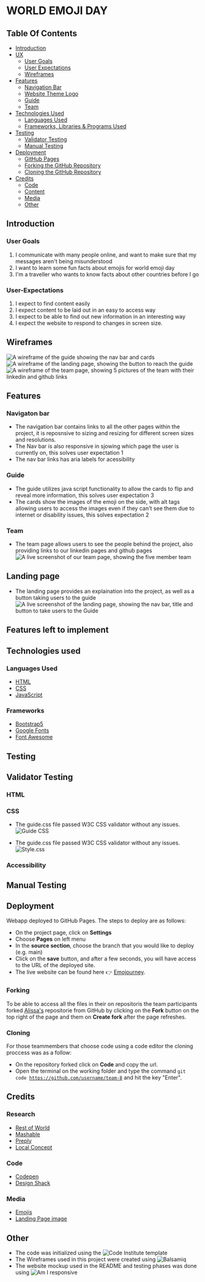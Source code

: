 # WORLD EMOJI DAY

## Table Of Contents

* [Introduction](#Introduction)
* [UX](#UX)
    * [User Goals](#User-Goals)
    * [User Expectations](#User-Expectations)
    * [Wireframes](#Wireframes)
* [Features](#Features)
    * [Navigation Bar](#Navigation-Bar)
    * [Website Theme Logo](#Website-Theme-Logo)
    * [Guide](#Guide)
    * [Team](#Team)
* [Technologies Used](#Technologies-Used)
    * [Languages Used](#Languages-Used)
    * [Frameworks, Libraries & Programs Used](#Frameworks)
* [Testing](#Testing)
    * [Validator Testing](#Validator)
    * [Manual Testing](#Manual-Testing)
* [Deployment](#Deployment)
    * [GitHub Pages](#Github)
    * [Forking the GitHub Repository](#Forking)
    * [Cloning the GitHub Repository](#Cloning)
* [Credits](#Credits)
    * [Code](#Code)
    * [Content](#Content)
    * [Media](#Media)
    * [Other](#Other)


## Introduction

### User Goals
1. I communicate with many people online, and want to make sure that my messages aren't being misunderstood
2. I want to learn some fun facts about emojis for world emoji day 
3. I'm a traveller who wants to know facts about other countries before I go

### User-Expectations
1. I expect to find content easily
2. I expect content to be laid out in an easy to access way
3. I expect to be able to find out new information in an interesting way 
4. I expect the website to respond to changes in screen size. 

## Wireframes
![A wireframe of the guide showing the nav bar and cards](assets/images/wireframes/wireframe-guide.jpg)
![A wireframe of the landing page, showing the button to reach the guide](assets/images/wireframes/wireframe-index.jpg)
![A wireframe of the team page, showing 5 pictures of the team with their linkedin and github links](assets/images/wireframes/wireframe-team.jpg)


## Features

### Navigaton bar 
- The navigation bar contains links to all the other pages within the project, it is reposnsive to sizing and resizing for different screen sizes and resolutions.
- The Nav bar is also responsive in sjowing which page the user is currently on, this solves user expectation 1
- The nav bar links has aria labels for acessibility

### Guide
- The guide utilizes java script functionality to allow the cards to flip and reveal more information, this solves user expectation 3
- The cards show the images of the emoji on the side, with alt tags allowing users to access the images even if they can't see them due to internet or disability issues, this solves expectation 2

### Team
- The team page allows users to see the people behind the project, also providing links to our linkedin pages and github pages
![A live screenshot of our team page, showing the five member team](assets/images/teampage.jpg)

## Landing page
- The landing page provides an explaination into the project, as well as a button taking users to the guide
![A live screenshot of the landing page, showing the nav bar, title and button to take users to the Guide](assets/images/landing.jpg)

## Features left to implement

## Technologies used 

### Languages Used 
- [HTML](https://en.wikipedia.org/wiki/HTML)
- [CSS](https://en.wikipedia.org/wiki/CSS)
- [JavaScript](https://en.wikipedia.org/wiki/JavaScript)

### Frameworks
- [Bootstrap5](https://getbootstrap.com/docs/5.2/getting-started/introduction/)
- [Google Fonts](https://fonts.google.com/)
- [Font Awesome](https://fontawesome.com/)

## Testing

## Validator Testing

### HTML

### CSS
- The guide.css file passed W3C CSS validator without any issues. 
![Guide CSS](docs/testing/guide-css-validator.png)

- The guide.css file passed W3C CSS validator without any issues. 
![Style.css](docs/testing/style-css-validation.png)

### Accessibility 

## Manual Testing

## Deployment

Webapp deployed to GitHub Pages. The steps to deploy are as follows:

- On the project page, click on **Settings**
- Choose **Pages** on left menu
- In the **source section**, choose the branch that you would like to deploy (e.g. main)
- Click on the **save** button, and after a few seconds, you will have access to the URL of the deployed site.
- The live website can be found here &#128073; [Emojourney](https://alissatroiano.github.io/team-8/).

### Forking

To be able to access all the files in their on repositoris the team participants forked [Alissa's](https://github.com/alissatroiano/team-8) repositorie from GitHub by clicking on the **Fork** button on the top right of the page and them on **Create fork** after the page refreshes.

### Cloning

For those teammembers that choose code using a code editor the cloning proccess was as a follow:
- On the repository forked click on **Code** and copy the url.
- Open the terminal on the working folder and type the command <code>git code https://github.com/username/team-8</code> and hit the key "Enter".

## Credits

### Research
- [Rest of World](https://restofworld.org/2021/list-emoji-different-meanings/)
- [Mashable](https://mashable.com/article/emoji-culture-world)
- [Preply](https://preply.com/en/d/emojis-around-the-world--lp)
- [Local Concept](https://en.localconcept.com/blog/2019/07/17/emojis/)

### Code
- [Codepen](https://codepen.io/desandro/pen/LmWoWe)
- [Design Shack](https://designshack.net/articles/trends/best-website-color-schemes/)

### Media

- [Emojis]()
- [Landing Page image]()

## Other

- The code was initialized using the ![Code Institute template](https://github.com/Code-Institute-Solutions/readme-template)
- The Wireframes used in this project were created using ![Balsamiq](https://balsamiq.com/)
- The website mockup used in the README and testing phases was done using ![Am I responsive](https://ui.dev/amiresponsive)